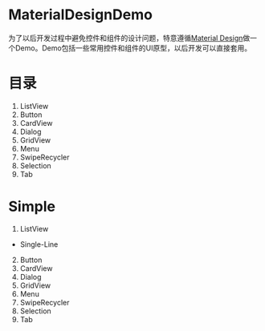 # MaterialDesignDemo
为了以后开发过程中避免控件和组件的设计问题，特意遵循[Material Design](https://material.google.com/)做一个Demo。Demo包括一些常用控件和组件的UI原型，以后开发可以直接套用。  

# 目录
1. ListView
2. Button
3. CardView
4. Dialog
5. GridView
6. Menu
7. SwipeRecycler
8. Selection
9. Tab

# Simple
1. ListView  
  - Single-Line  
2. Button
3. CardView
4. Dialog
5. GridView
6. Menu
7. SwipeRecycler
8. Selection
9. Tab
